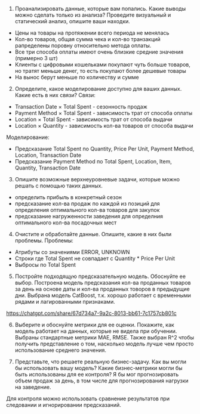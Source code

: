 1. Проанализировать данные, которые вам попались. Какие выводы можно сделать только из анализа? Проведите визуальный и статический анализ, опишите ваши находки.
- Цены на товары на протяжении всего периода не менялась
- Кол-во товаров, общая сумма чека и кол-во транзакций рапределены поровну относительно метода оплаты.
- Все три способа оплаты имеют очень близкие средние значения (примерно 3 шт)
- Клиенты с цифровыми кошельками покупают чуть больше товаров, но тратят меньше денег, то есть покупают более дешевые товары
- На вынос берут меньше по количеству и сумме

2. Определите, какое моделирование доступно для ваших данных. Какие есть в них связи?
Связи:
- Transaction Date × Total Spent - сезонность продаж
- Payment Method × Total Spent - зависимость трат от способа оплаты
- Location × Total Spent - зависимость трат от способа выдачи
- Location × Quantity - зависимость кол-ва товаров от способа выдачи

Моделирование:
- Предсказание Total Spent по Quantity, Price Per Unit, Payment Method, Location, Transaction Date
- Предсказание Payment Method по Total Spent, Location, Item, Quantity, Transaction Date

3. Опишите возможные верхнеуровневые задачи, которые можно решать с помощью таких данных.
- определить прибыль в конкретный сезон
- предсказание кол-ва продаж по каждой из позиций для определения оптимального кол-ва товаров для закупок
- предсказание нагруженности заведения для определния оптимального кол-ва посадочных мест

4. Очистите и обработайте данные. Опишите, какие в них были проблемы.
Проблемы:
- Атрибуты со значениями ERROR, UNKNOWN
- Строки где Total Spent не совпадает с Quantity * Price Per Unit
- Выбросы по Total Spent

5. Постройте подходящую предсказательную модель. Обоснуйте ее выбор.
Построена модель предсказания кол-ва проданных товаров за день на основе даты и кол-ва проданных товоров в предыдущие дни.
Выбрана модель CatBoost, т.к. хорошо работает с временными рядами и лагированными признаками.

https://chatgpt.com/share/67d734a7-9a2c-8013-bb61-7c1757cb801c

6. Выберите и обоснуйте метрики для ее оценки. Покажите, как модель работает на данных, которые не видела при обучении.
Выбраны стандартные метрики MAE, RMSE.
Также выбран R^2 чтобы получить представление о том, насколько модель лучше чем просто использование среднего значения.

7. Представьте, что решаете реальную бизнес-задачу. Как вы могли бы использовать вашу модель? Какие бизнес-метрики могли бы быть использованы для ее контроля?
Я бы мог прогнозировать объем продаж за день, в том числе для прогнозирования нагрузки на заведение.

Для контроля можно использовать сравнение результатов при следовании и игнорировании предсказаний.